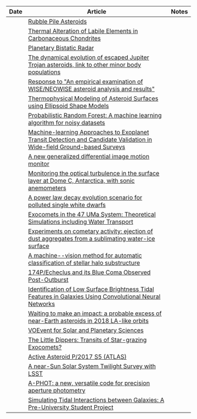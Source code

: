 | Date | Article | Notes | 
| ---- | ---- | ---- |
| | [Rubble Pile Asteroids](https://arxiv.org/abs/1810.01815) |
| | [Thermal Alteration of Labile Elements in Carbonaceous Chondrites](https://arxiv.org/abs/1810.04154) |
| | [Planetary Bistatic Radar](https://arxiv.org/abs/1810.08712) |
| | [The dynamical evolution of escaped Jupiter Trojan asteroids, link to other minor body populations](https://arxiv.org/abs/1811.00352) |
| | [Response to "An empirical examination of WISE/NEOWISE asteroid analysis and results"](https://arxiv.org/abs/1811.01454)
| | [Thermophysical Modeling of Asteroid Surfaces using Ellipsoid Shape Models](https://arxiv.org/abs/1811.02849) |
| | [Probabilistic Random Forest: A machine learning algorithm for noisy datasets](https://arxiv.org/abs/1811.05994) |
| | [Machine-learning Approaches to Exoplanet Transit Detection and Candidate Validation in Wide-field Ground-based Surveys](https://arxiv.org/abs/1811.07754) |
| | [A new generalized differential image motion monitor](https://arxiv.org/abs/1811.07561) |
| | [Monitoring the optical turbulence in the surface layer at Dome C, Antarctica, with sonic anemometers](https://arxiv.org/abs/1811.07585) |
| | [A power law decay evolution scenario for polluted single white dwarfs](https://arxiv.org/abs/1811.08317) |
| | [Exocomets in the 47 UMa System: Theoretical Simulations including Water Transport](https://arxiv.org/abs/1811.09579) |
| | [Experiments on cometary activity: ejection of dust aggregates from a sublimating water-ice surface](https://arxiv.org/abs/1811.09397) |
| | [A machine--vision method for automatic classification of stellar halo substructure](https://arxiv.org/abs/1811.10613) |
| | [174P/Echeclus and its Blue Coma Observed Post-Outburst](https://arxiv.org/abs/1811.11220) |
| | [Identification of Low Surface Brightness Tidal Features in Galaxies Using Convolutional Neural Networks](https://arxiv.org/abs/1811.11616) |
| | [Waiting to make an impact: a probable excess of near-Earth asteroids in 2018 LA-like orbits](https://arxiv.org/abs/1811.11845) |
| | [VOEvent for Solar and Planetary Sciences](https://arxiv.org/abs/1811.12680) |
| | [The Little Dippers: Transits of Star-grazing Exocomets?](https://arxiv.org/abs/1811.12414) |
| | [Active Asteroid P/2017 S5 (ATLAS)](https://arxiv.org/abs/1812.00060) |
| | [A near-Sun Solar System Twilight Survey with LSST](https://arxiv.org/abs/1812.00466) |
| | [A-PHOT: a new, versatile code for precision aperture photometry](https://arxiv.org/abs/1812.00727) |
| | [Simulating Tidal Interactions between Galaxies: A Pre-University Student Project](https://arxiv.org/abs/1812.00779) |
